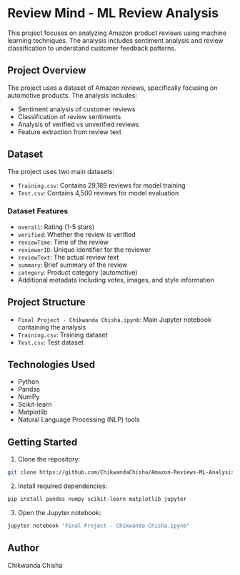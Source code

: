 # Review Mind - ML Review Analysis

This project focuses on analyzing Amazon product reviews using machine learning techniques. The analysis includes sentiment analysis and review classification to understand customer feedback patterns.

## Project Overview

The project uses a dataset of Amazon reviews, specifically focusing on automotive products. The analysis includes:
- Sentiment analysis of customer reviews
- Classification of review sentiments
- Analysis of verified vs unverified reviews
- Feature extraction from review text

## Dataset

The project uses two main datasets:
- `Training.csv`: Contains 29,189 reviews for model training
- `Test.csv`: Contains 4,500 reviews for model evaluation

### Dataset Features
- `overall`: Rating (1-5 stars)
- `verified`: Whether the review is verified
- `reviewTime`: Time of the review
- `reviewerID`: Unique identifier for the reviewer
- `reviewText`: The actual review text
- `summary`: Brief summary of the review
- `category`: Product category (automotive)
- Additional metadata including votes, images, and style information

## Project Structure

- `Final Project - Chikwanda Chisha.ipynb`: Main Jupyter notebook containing the analysis
- `Training.csv`: Training dataset
- `Test.csv`: Test dataset

## Technologies Used

- Python
- Pandas
- NumPy
- Scikit-learn
- Matplotlib
- Natural Language Processing (NLP) tools

## Getting Started

1. Clone the repository:
```bash
git clone https://github.com/ChikwandaChisha/Amazon-Reviews-ML-Analysis.git
```

2. Install required dependencies:
```bash
pip install pandas numpy scikit-learn matplotlib jupyter
```

3. Open the Jupyter notebook:
```bash
jupyter notebook "Final Project - Chikwanda Chisha.ipynb"
```

## Author

Chikwanda Chisha

